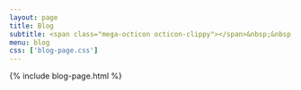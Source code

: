 ```yaml
---
layout: page
title: Blog
subtitle: <span class="mega-octicon octicon-clippy"></span>&nbsp;&nbsp; 记下每件新事物 👽
menu: blog
css: ['blog-page.css']
---
```

{% include blog-page.html %}